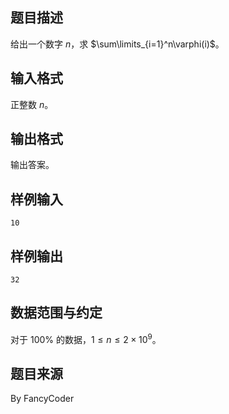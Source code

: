 ## 题目描述

给出一个数字 $n$，求 $\sum\limits_{i=1}^n\varphi(i)$。

## 输入格式

正整数 $n$。

## 输出格式

输出答案。

## 样例输入

```plain
10
```

## 样例输出

```palin
32
```

## 数据范围与约定

对于 $100\%$ 的数据，$1\le n\le 2\times 10^9$。

## 题目来源

By FancyCoder


